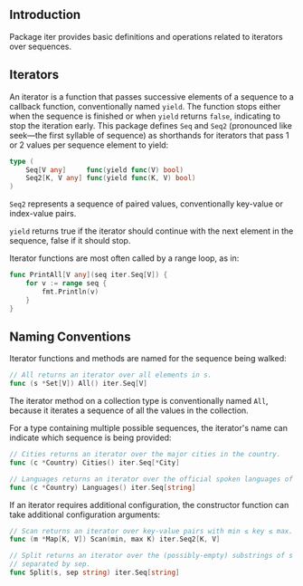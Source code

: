 ## Introduction

Package iter provides basic definitions and operations related to iterators over sequences.

## Iterators

An iterator is a function that passes successive elements of a sequence to a callback function, conventionally named `yield`. The function stops either when the sequence is finished or when `yield` returns `false`, indicating to stop the iteration early. This package defines `Seq` and `Seq2` (pronounced like seek—the first syllable of sequence) as shorthands for iterators that pass 1 or 2 values per sequence element to yield:

```go
type (
	Seq[V any]     func(yield func(V) bool)
	Seq2[K, V any] func(yield func(K, V) bool)
)
```

`Seq2` represents a sequence of paired values, conventionally key-value or index-value pairs.

`yield` returns true if the iterator should continue with the next element in the sequence, false if it should stop.

Iterator functions are most often called by a range loop, as in:

```go
func PrintAll[V any](seq iter.Seq[V]) {
	for v := range seq {
		fmt.Println(v)
	}
}
```

## Naming Conventions

Iterator functions and methods are named for the sequence being walked:

```go
// All returns an iterator over all elements in s.
func (s *Set[V]) All() iter.Seq[V]
```

The iterator method on a collection type is conventionally named `All`, because it iterates a sequence of all the values in the collection.

For a type containing multiple possible sequences, the iterator's name can indicate which sequence is being provided:

```go
// Cities returns an iterator over the major cities in the country.
func (c *Country) Cities() iter.Seq[*City]

// Languages returns an iterator over the official spoken languages of the country.
func (c *Country) Languages() iter.Seq[string]
```

If an iterator requires additional configuration, the constructor function can take additional configuration arguments:

```go
// Scan returns an iterator over key-value pairs with min ≤ key ≤ max.
func (m *Map[K, V]) Scan(min, max K) iter.Seq2[K, V]

// Split returns an iterator over the (possibly-empty) substrings of s
// separated by sep.
func Split(s, sep string) iter.Seq[string]
```
